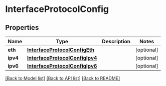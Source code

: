 # InterfaceProtocolConfig

## Properties
Name | Type | Description | Notes
------------ | ------------- | ------------- | -------------
**eth** | [**InterfaceProtocolConfigEth**](InterfaceProtocolConfigEth.md) |  | [optional] 
**ipv4** | [**InterfaceProtocolConfigIpv4**](InterfaceProtocolConfigIpv4.md) |  | [optional] 
**ipv6** | [**InterfaceProtocolConfigIpv6**](InterfaceProtocolConfigIpv6.md) |  | [optional] 

[[Back to Model list]](../README.md#documentation-for-models) [[Back to API list]](../README.md#documentation-for-api-endpoints) [[Back to README]](../README.md)


